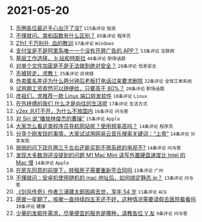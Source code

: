 # 2021-05-20

1. [币圈各位最近手心出汗了没?](https://www.v2ex.com/t/778035) `115条评论` `投资`
1. [不懂就问。类和函数有什么区别？](https://www.v2ex.com/t/778049) `85条评论` `程序员`
1. [21h1 千万别升, 血的教训](https://www.v2ex.com/t/778047) `57条评论` `Windows`
1. [支付宝是不是阿里系唯一一个没有开屏广告的 APP？](https://www.v2ex.com/t/778082) `53条评论` `互联网`
1. [基层工作选择， b 站和特斯拉](https://www.v2ex.com/t/778120) `44条评论` `职场话题`
1. [对单个文件加密是不是无法做到绝对安全？](https://www.v2ex.com/t/778090) `28条评论` `信息安全`
1. [币被转走，求教！](https://www.v2ex.com/t/778168) `25条评论` `区块链`
1. [外卖匿名差评为什么两分钟后老板打电话过来要求删除](https://www.v2ex.com/t/778198) `22条评论` `全球工单系统`
1. [试用期工资竟然可以随便给，只要高于 80%？](https://www.v2ex.com/t/778062) `20条评论` `职场话题`
1. [彦祖们，求推荐一款 Linux 端口转发软件](https://www.v2ex.com/t/778087) `18条评论` `Linux`
1. [在外拼搏的我们,什么才是向往的生活呢](https://www.v2ex.com/t/778064) `17条评论` `生活方式`
1. [v2ex 总打不开，为什么不放国内](https://www.v2ex.com/t/778097) `16条评论` `问与答`
1. [对 Siri 说“播放林俊杰的曹操”](https://www.v2ex.com/t/778102) `15条评论` `Apple`
1. [大家怎么看这类程序员导航网站呢？使用频率高吗？](https://www.v2ex.com/t/778160) `14条评论` `程序员`
1. [分享个刚发现的事情，大家试试用网易云音乐搜索关键词：“上帝”](https://www.v2ex.com/t/778081) `14条评论` `分享发现`
1. [弱弱的问下现在两三千左右还能买到不带系统的电视不?](https://www.v2ex.com/t/778039) `14条评论` `问与答`
1. [发现大多数测评没提到的问题 M1 Mac Mini 读写外置硬盘速度比 Intel 的 Mac 慢](https://www.v2ex.com/t/778036) `14条评论` `Apple`
1. [在房东同意的前提下，转租房子需要重新签合同吗](https://www.v2ex.com/t/778161) `13条评论` `广州`
1. [不懂就问：安卓机使用随机的 mac 地址后，如何绑定静态 ip？](https://www.v2ex.com/t/778131) `13条评论` `问与答`
1. [《剑风传奇》作者三浦建太郎因病去世，享年 54 岁](https://www.v2ex.com/t/778101) `11条评论` `ACG`
1. [感冒一星期了，咳嗽一直持续四五天还不好，这种情况需要请假去医院看看吗](https://www.v2ex.com/t/778137) `10条评论` `健康`
1. [少量的发邮件需求，尽量便宜的服务是哪种，请教各位 V 友](https://www.v2ex.com/t/778099) `9条评论` `问与答`
